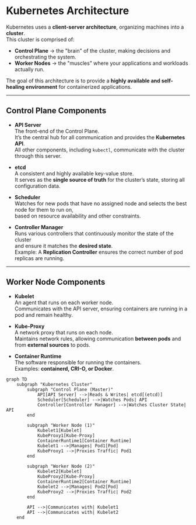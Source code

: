 # Kubernetes Architecture

Kubernetes uses a **client-server architecture**, organizing machines into a **cluster**.  
This cluster is comprised of:

- **Control Plane** → the "brain" of the cluster, making decisions and orchestrating the system.  
- **Worker Nodes** → the "muscles" where your applications and workloads actually run.  

The goal of this architecture is to provide a **highly available and self-healing environment** for containerized applications.

---

## Control Plane Components

- **API Server**  
  The front-end of the Control Plane.  
  It’s the central hub for all communication and provides the **Kubernetes API**.  
  All other components, including `kubectl`, communicate with the cluster through this server.

- **etcd**  
  A consistent and highly available key-value store.  
  It serves as the **single source of truth** for the cluster’s state, storing all configuration data.

- **Scheduler**  
  Watches for new pods that have no assigned node and selects the best node for them to run on,  
  based on resource availability and other constraints.

- **Controller Manager**  
  Runs various controllers that continuously monitor the state of the cluster  
  and ensure it matches the **desired state**.  
  Example: A **Replication Controller** ensures the correct number of pod replicas are running.

---

## Worker Node Components

- **Kubelet**  
  An agent that runs on each worker node.  
  Communicates with the API server, ensuring containers are running in a pod and remain healthy.

- **Kube-Proxy**  
  A network proxy that runs on each node.  
  Maintains network rules, allowing communication **between pods** and from **external sources** to pods.

- **Container Runtime**  
  The software responsible for running the containers.  
  Examples: **containerd, CRI-O, or Docker**.

``` mermaid
graph TD
    subgraph "Kubernetes Cluster"
        subgraph "Control Plane (Master)"
            API[API Server] -->|Reads & Writes| etcd[(etcd)]
            Scheduler[Scheduler] -->|Watches Pods| API
            Controller[Controller Manager] -->|Watches Cluster State| API
        end

        subgraph "Worker Node (1)"
            Kubelet1[Kubelet]
            KubeProxy1[Kube-Proxy]
            ContainerRuntime1[Container Runtime]
            Kubelet1 -->|Manages| Pod1[Pod]
            KubeProxy1 -->|Proxies Traffic| Pod1
        end

        subgraph "Worker Node (2)"
            Kubelet2[Kubelet]
            KubeProxy2[Kube-Proxy]
            ContainerRuntime2[Container Runtime]
            Kubelet2 -->|Manages| Pod2[Pod]
            KubeProxy2 -->|Proxies Traffic| Pod2
        end

        API -->|Communicates with| Kubelet1
        API -->|Communicates with| Kubelet2
    end
```
